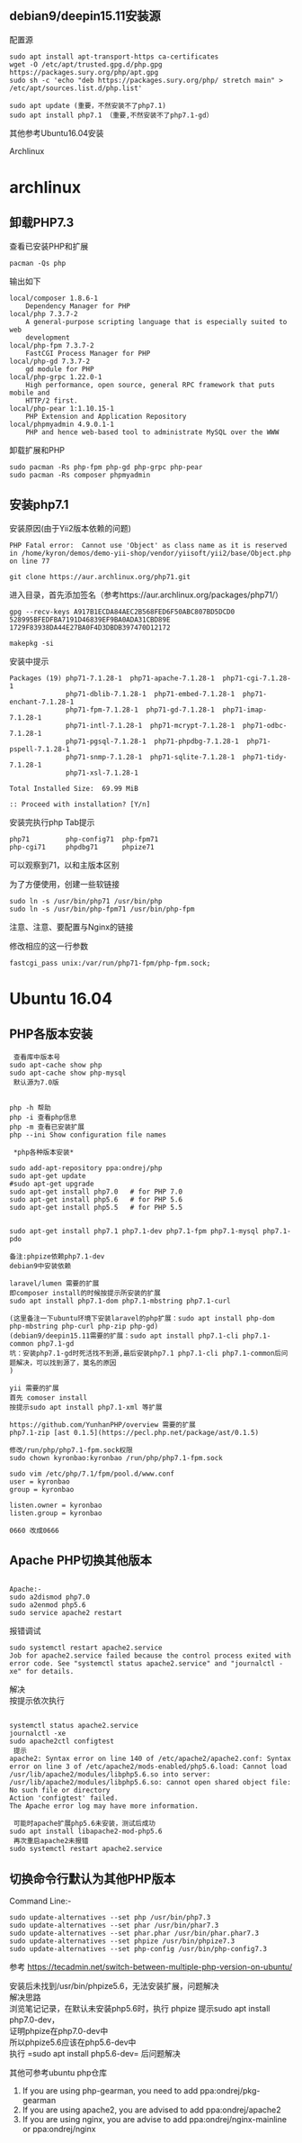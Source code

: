 ## debian9/deepin15.11安装源  
配置源  
  
```
sudo apt install apt-transport-https ca-certificates
wget -O /etc/apt/trusted.gpg.d/php.gpg https://packages.sury.org/php/apt.gpg
sudo sh -c 'echo "deb https://packages.sury.org/php/ stretch main" > /etc/apt/sources.list.d/php.list'
```
  
```
sudo apt update (重要，不然安装不了php7.1)
sudo apt install php7.1 （重要,不然安装不了php7.1-gd）
```
  
其他参考Ubuntu16.04安装  

Archlinux  
# archlinux
## 卸载PHP7.3
查看已安装PHP和扩展  
```
pacman -Qs php
```
输出如下  
```
local/composer 1.8.6-1
    Dependency Manager for PHP
local/php 7.3.7-2
    A general-purpose scripting language that is especially suited to web
    development
local/php-fpm 7.3.7-2
    FastCGI Process Manager for PHP
local/php-gd 7.3.7-2
    gd module for PHP
local/php-grpc 1.22.0-1
    High performance, open source, general RPC framework that puts mobile and
    HTTP/2 first.
local/php-pear 1:1.10.15-1
    PHP Extension and Application Repository
local/phpmyadmin 4.9.0.1-1
    PHP and hence web-based tool to administrate MySQL over the WWW
```
卸载扩展和PHP  
```
sudo pacman -Rs php-fpm php-gd php-grpc php-pear
sudo pacman -Rs composer phpmyadmin
```
  
## 安装php7.1
安装原因(由于Yii2版本依赖的问题)  
```
PHP Fatal error:  Cannot use 'Object' as class name as it is reserved in /home/kyron/demos/demo-yii-shop/vendor/yiisoft/yii2/base/Object.php on line 77
```
```
git clone https://aur.archlinux.org/php71.git
```
  
进入目录，首先添加签名（参考https://aur.archlinux.org/packages/php71/）  
```
gpg --recv-keys A917B1ECDA84AEC2B568FED6F50ABC807BD5DCD0 528995BFEDFBA7191D46839EF9BA0ADA31CBD89E 1729F83938DA44E27BA0F4D3DBDB397470D12172

makepkg -si
```
安装中提示  
```
Packages (19) php71-7.1.28-1  php71-apache-7.1.28-1  php71-cgi-7.1.28-1
              php71-dblib-7.1.28-1  php71-embed-7.1.28-1  php71-enchant-7.1.28-1
              php71-fpm-7.1.28-1  php71-gd-7.1.28-1  php71-imap-7.1.28-1
              php71-intl-7.1.28-1  php71-mcrypt-7.1.28-1  php71-odbc-7.1.28-1
              php71-pgsql-7.1.28-1  php71-phpdbg-7.1.28-1  php71-pspell-7.1.28-1
              php71-snmp-7.1.28-1  php71-sqlite-7.1.28-1  php71-tidy-7.1.28-1
              php71-xsl-7.1.28-1

Total Installed Size:  69.99 MiB

:: Proceed with installation? [Y/n]
```
安装完执行php Tab提示  
```
php71         php-config71  php-fpm71
php-cgi71     phpdbg71      phpize71
```
可以观察到71，以和主版本区别  
  
为了方便使用，创建一些软链接  
```
sudo ln -s /usr/bin/php71 /usr/bin/php
sudo ln -s /usr/bin/php-fpm71 /usr/bin/php-fpm
```
  
注意、注意、要配置与Nginx的链接  
  
修改相应的这一行参数  
```
fastcgi_pass unix:/var/run/php71-fpm/php-fpm.sock;
```
  
# Ubuntu 16.04  
## PHP各版本安装
```
 查看库中版本号
sudo apt-cache show php
sudo apt-cache show php-mysql
 默认源为7.0版


php -h 帮助
php -i 查看php信息
php -m 查看已安装扩展
php --ini Show configuration file names

 *php各种版本安装*

sudo add-apt-repository ppa:ondrej/php
sudo apt-get update
#sudo apt-get upgrade
sudo apt-get install php7.0   # for PHP 7.0
sudo apt-get install php5.6   # for PHP 5.6
sudo apt-get install php5.5   # for PHP 5.5


sudo apt-get install php7.1 php7.1-dev php7.1-fpm php7.1-mysql php7.1-pdo

备注:phpize依赖php7.1-dev
debian9中安装依赖

laravel/lumen 需要的扩展
即composer install的时候按提示所安装的扩展
sudo apt install php7.1-dom php7.1-mbstring php7.1-curl

(这里备注一下ubuntu环境下安装laravel的php扩展：sudo apt install php-dom php-mbstring php-curl php-zip php-gd)
(debian9/deepin15.11需要的扩展：sudo apt install php7.1-cli php7.1-common php7.1-gd
坑：安装php7.1-gd时死活找不到源,最后安装php7.1 php7.1-cli php7.1-common后问题解决，可以找到源了，莫名的原因
)

yii 需要的扩展
首先 comoser install
按提示sudo apt install php7.1-xml 等扩展

https://github.com/YunhanPHP/overview 需要的扩展
php7.1-zip [ast 0.1.5](https://pecl.php.net/package/ast/0.1.5)

修改/run/php/php7.1-fpm.sock权限
sudo chown kyronbao:kyronbao /run/php/php7.1-fpm.sock

sudo vim /etc/php/7.1/fpm/pool.d/www.conf
user = kyronbao
group = kyronbao

listen.owner = kyronbao
listen.group = kyronbao

0660 改成0666
```
  
  
  
  
  
## Apache PHP切换其他版本
```

Apache:-
sudo a2dismod php7.0
sudo a2enmod php5.6
sudo service apache2 restart
```
  
报错调试  
```
sudo systemctl restart apache2.service
Job for apache2.service failed because the control process exited with error code. See "systemctl status apache2.service" and "journalctl -xe" for details.
```
解决  
按提示依次执行  
```

systemctl status apache2.service
journalctl -xe
sudo apache2ctl configtest
 提示
apache2: Syntax error on line 140 of /etc/apache2/apache2.conf: Syntax error on line 3 of /etc/apache2/mods-enabled/php5.6.load: Cannot load /usr/lib/apache2/modules/libphp5.6.so into server: /usr/lib/apache2/modules/libphp5.6.so: cannot open shared object file: No such file or directory
Action 'configtest' failed.
The Apache error log may have more information.

 可能时apache扩展php5.6未安装，测试后成功
sudo apt install libapache2-mod-php5.6
 再次重启apache2未报错
sudo systemctl restart apache2.service
```
  
## 切换命令行默认为其他PHP版本
Command Line:-  
```
sudo update-alternatives --set php /usr/bin/php7.3
sudo update-alternatives --set phar /usr/bin/phar7.3
sudo update-alternatives --set phar.phar /usr/bin/phar.phar7.3
sudo update-alternatives --set phpize /usr/bin/phpize7.3
sudo update-alternatives --set php-config /usr/bin/php-config7.3
```
  
参考 https://tecadmin.net/switch-between-multiple-php-version-on-ubuntu/  
  
安装后未找到/usr/bin/phpize5.6，无法安装扩展，问题解决  
解决思路  
浏览笔记记录，在默认未安装php5.6时，执行 phpize 提示sudo apt install php7.0-dev，  
证明phpize在php7.0-dev中  
所以phpize5.6应该在php5.6-dev中  
执行 =sudo apt install php5.6-dev= 后问题解决  
  
其他可参考ubuntu php仓库  
1. If you are using php-gearman, you need to add ppa:ondrej/pkg-gearman  
2. If you are using apache2, you are advised to add ppa:ondrej/apache2  
3. If you are using nginx, you are advise to add ppa:ondrej/nginx-mainline  
   or ppa:ondrej/nginx  
  
  
  
  



